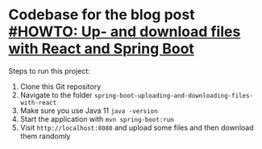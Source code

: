 # Codebase for the blog post [#HOWTO: Up- and download files with React and Spring Boot](https://rieckpil.de/howto-up-and-download-files-with-react-and-spring-boot/)

Steps to run this project:

1. Clone this Git repository
2. Navigate to the folder `spring-boot-uploading-and-downloading-files-with-react`
3. Make sure you use Java 11 `java -version`
3. Start the application with `mvn spring-boot:run`
4. Visit `http://localhost:8080` and upload some files and then download them randomly
